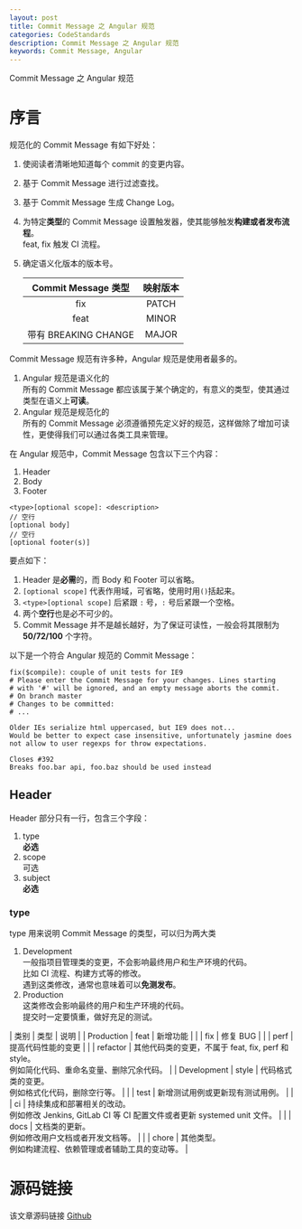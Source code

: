 ```yaml
---
layout: post
title: Commit Message 之 Angular 规范
categories: CodeStandards
description: Commit Message 之 Angular 规范
keywords: Commit Message, Angular
---
```


Commit Message 之 Angular 规范

# 序言

规范化的 Commit Message 有如下好处：<br>
1. 使阅读者清晰地知道每个 commit 的变更内容。
2. 基于 Commit Message 进行过滤查找。
3. 基于 Commit Message 生成 Change Log。
4. 为特定**类型**的 Commit Message 设置触发器，使其能够触发**构建或者发布流程**。<br>
	feat, fix 触发 CI 流程。
5. 确定语义化版本的版本号。

	| Commit Message 类型 | 映射版本 |
	| :--: | :--: |
	| fix | PATCH |
	| feat | MINOR |
	| 带有 BREAKING CHANGE | MAJOR |

Commit Message 规范有许多种，Angular 规范是使用者最多的。
1. Angular 规范是语义化的<br>
	所有的 Commit Message 都应该属于某个确定的，有意义的类型，使其通过类型在语义上**可读**。
2. Angular 规范是规范化的<br>
	所有的 Commit Message 必须遵循预先定义好的规范，这样做除了增加可读性，更使得我们可以通过各类工具来管理。

在 Angular 规范中，Commit Message 包含以下三个内容：
1. Header
2. Body
3. Footer

```
<type>[optional scope]: <description>
// 空行
[optional body]
// 空行
[optional footer(s)]
```

要点如下：
1. Header 是**必需**的，而 Body 和 Footer 可以省略。
2. `[optional scope]` 代表作用域，可省略，使用时用`()`括起来。
3. `<type>[optional scope]` 后紧跟 `:` 号，`:` 号后紧跟一个空格。
4. 两个**空行**也是必不可少的。
5. Commit Message 并不是越长越好，为了保证可读性，一般会将其限制为 **50/72/100** 个字符。

以下是一个符合 Angular 规范的 Commit Message：
```
fix($compile): couple of unit tests for IE9
# Please enter the Commit Message for your changes. Lines starting
# with '#' will be ignored, and an empty message aborts the commit.
# On branch master
# Changes to be committed:
# ...

Older IEs serialize html uppercased, but IE9 does not...
Would be better to expect case insensitive, unfortunately jasmine does
not allow to user regexps for throw expectations.

Closes #392
Breaks foo.bar api, foo.baz should be used instead
```

## Header
Header 部分只有一行，包含三个字段：
1. type<br>
	**必选**
2. scope<br>
	可选
3. subject<br>
	**必选**
	
### type
type 用来说明 Commit Message 的类型，可以归为两大类
1. Development<br>
	一般指项目管理类的变更，不会影响最终用户和生产环境的代码。<br>
	比如 CI 流程、构建方式等的修改。<br>
	遇到这类修改，通常也意味着可以**免测发布**。
2. Production<br>
	这类修改会影响最终的用户和生产环境的代码。<br>
	提交时一定要慎重，做好充足的测试。
	
| 类别 | 类型 | 说明 |
| Production | feat | 新增功能 |
|  | fix | 修复 BUG |
|  | perf | 提高代码性能的变更 |
|  | refactor | 其他代码类的变更，不属于 feat, fix, perf 和 style。<br>例如简化代码、重命名变量、删除冗余代码。 | 
| Development | style | 代码格式类的变更。<br>	例如格式化代码，删除空行等。 | 
|  | test | 新增测试用例或更新现有测试用例。 | 
|  | ci | 持续集成和部署相关的改动。<br>例如修改 Jenkins, GitLab CI 等 CI 配置文件或者更新 systemed unit 文件。 | 
|  | docs | 文档类的更新。<br>例如修改用户文档或者开发文档等。 | 
|  | chore | 其他类型。<br>例如构建流程、依赖管理或者辅助工具的变动等。 | 

# 源码链接
该文章源码链接 [Github](url)